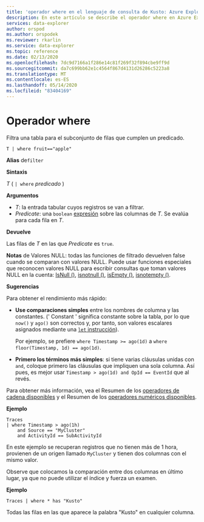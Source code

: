```yaml
---
title: 'operador where en el lenguaje de consulta de Kusto: Azure Explorador de datos'
description: En este artículo se describe el operador where en Azure Explorador de datos.
services: data-explorer
author: orspod
ms.author: orspodek
ms.reviewer: rkarlin
ms.service: data-explorer
ms.topic: reference
ms.date: 02/13/2020
ms.openlocfilehash: 7dc9d7166a1f286e14c81f269f32f894cbe9ff9d
ms.sourcegitcommit: da7c699bb62e1c4564f867d4131d26286c5223a8
ms.translationtype: MT
ms.contentlocale: es-ES
ms.lasthandoff: 05/14/2020
ms.locfileid: "83404169"
---
```

# <a name="where-operator"></a>Operador where

Filtra una tabla para el subconjunto de filas que cumplen un predicado.

```kusto
T | where fruit=="apple"
```

**Alias** de`filter`

**Sintaxis**

*T* ( `| where` *predicado* )

**Argumentos**

* *T*: la entrada tabular cuyos registros se van a filtrar.
* *Predicate*: una `boolean` [expresión](./scalar-data-types/bool.md) sobre las columnas de *T*. Se evalúa para cada fila en *T*.

**Devuelve**

Las filas de *T* en las que *Predicate* es `true`.

**Notas** de Valores NULL: todas las funciones de filtrado devuelven false cuando se comparan con valores NULL. Puede usar funciones especiales que reconocen valores NULL para escribir consultas que toman valores NULL en la cuenta: [IsNull ()](./isnullfunction.md), [isnotnull ()](./isnotnullfunction.md), [isEmpty ()](./isemptyfunction.md), [isnotempty ()](./isnotemptyfunction.md). 

**Sugerencias**

Para obtener el rendimiento más rápido:

* **Use comparaciones simples** entre los nombres de columna y las constantes. (' Constant ' significa constante sobre la tabla, por lo que `now()` y `ago()` son correctos y, por tanto, son valores escalares asignados mediante una [ `let` instrucción](./letstatement.md)).

    Por ejemplo, se prefiere `where Timestamp >= ago(1d)` a `where floor(Timestamp, 1d) == ago(1d)`.

* **Primero los términos más simples**: si tiene varias cláusulas unidas con `and`, coloque primero las cláusulas que impliquen una sola columna. Así pues, es mejor usar `Timestamp > ago(1d) and OpId == EventId` que al revés.

Para obtener más información, vea el Resumen de los [operadores de cadena disponibles](./datatypes-string-operators.md) y el Resumen de los [operadores numéricos disponibles](./numoperators.md).

**Ejemplo**

```kusto
Traces
| where Timestamp > ago(1h)
    and Source == "MyCluster"
    and ActivityId == SubActivityId 
```

En este ejemplo se recuperan registros que no tienen más de 1 hora, provienen de un origen llamado `MyCluster` y tienen dos columnas con el mismo valor. 

Observe que colocamos la comparación entre dos columnas en último lugar, ya que no puede utilizar el índice y fuerza un examen.

**Ejemplo**

```kusto
Traces | where * has "Kusto"
```

Todas las filas en las que aparece la palabra "Kusto" en cualquier columna.
